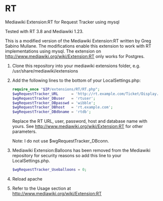 RT
==

Mediawiki Extension:RT for Request Tracker using mysql

Tested with RT 3.8 and Mediawiki 1.23.

This is a modified version of the Mediawiki Extension:RT written by Greg Sabino Mullane. The modifications enable this extension to work with RT implementations using mysql. The extension on http://www.mediawiki.org/wiki/Extension:RT only works for Postgres.


1. Clone this repository into your mediawiki extensions folder, e.g. /usr/share/mediawiki/extensions

2. Add the following lines to the bottom of  your LocalSettings.php:

    ```php
    require_once "$IP/extensions/RT/RT.php";
    $wgRequestTracker_URL      = 'http://rt.example.com/Ticket/Display.html?id';
    $wgRequestTracker_DBuser   = 'rtuser';
    $wgRequestTracker_DBpasswd = 'wibble';
    $wgRequestTracker_DBhost   = 'rt.example.com';
    $wgRequestTracker_DBdbname = 'rtdb';
    ```

   Replace the RT URL, user, password, host and database name with yours. See http://www.mediawiki.org/wiki/Extension:RT    for other parameters. 
   
   Note: I do not use $wgRequestTracker_DBconn.

3. Mediawiki Extension:Balloons has been removed from the Mediawiki repository for security reasons so add this line to your LocalSettings.php.

    ```php 
    $wgRequestTracker_Useballoons = 0;
    ```

3. Reload apache

4. Refer to the Usage section at http://www.mediawiki.org/wiki/Extension:RT
